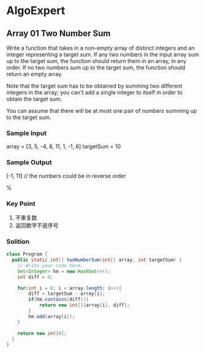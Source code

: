 # AlgoExpert
## Array 01 Two Number Sum
Write a function that takes in a non-empty array of distinct integers and an integer representing a target sum. If any two numbers in the input array sum up to the target sum, the function should return them in an array, in any order. If no two numbers sum up to the target sum, the function should return an empty array.

Note that the target sum has to be obtained by summing two different integers in the array; you can't add a single integer to itself in order to obtain the target sum.

You can assume that there will be at most one pair of numbers summing up to the target sum.

### Sample Input
array = [3, 5, -4, 8, 11, 1, -1, 6]
targetSum = 10

### Sample Output
[-1, 11] // the numbers could be in reverse order

%

### Key Point
1. 不重复数
2. 返回数字不是序号

### Solition
```java
class Program {
  public static int[] twoNumberSum(int[] array, int targetSum) {
    // Write your code here.
    Set<Integer> hm = new HashSet<>();
    int diff = 0;

    for(int i = 0; i < array.length; i++){
        diff = targetSum - array[i];
        if(hm.contains(diff)){
            return new int[]{array[i], diff};
        }
        hm.add(array[i]);
    }

    return new int[0];
  }
}
```

